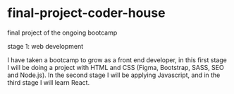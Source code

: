 # final-project-coder-house
final project of the ongoing bootcamp

stage 1: web development

I have taken a bootcamp to grow as a front end developer, in this first stage I will be doing a project with HTML and CSS (Figma, Bootstrap, SASS, SEO and Node.js). In the second stage I will be applying Javascript, and in the third stage I will learn React.
